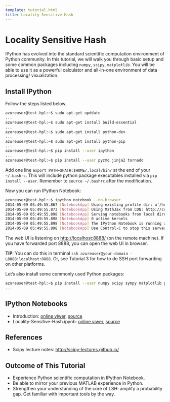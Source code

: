 ```yaml
---
template: tutorial.html
title: Locality Sensitive Hash
---
```


# Locality Sensitive Hash

IPython has evolved into the standard scientific computation environment of Python community. 
In this tutorial, we will walk you through basic setup and some common packages including
`numpy`, `scipy`, `matplotlib`.
You will be able to use it as a powerful calculator and all-in-one environment of data processing/ visualization.

## Install IPython

Follow the steps listed below.

```bash
azureuser@test-hpl:~$ sudo apt-get upddate
...
azureuser@test-hpl:~$ sudo apt-get install build-essential
...
azureuser@test-hpl:~$ sudo apt-get install python-dev
...
azureuser@test-hpl:~$ sudo apt-get install python-pip
...
azureuser@test-hpl:~$ pip install --user ipython
...
azureuser@test-hpl:~$ pip install --user pyzmq jinja2 tornado
```

Add one line `export PATH=$PATH:$HOME/.local/bin/` at the end of your `~/.bashrc`.
This will include python package executables installed via `pip install --user`.
Remember to `source ~/.bashrc` after the modification.

Now you can run IPython Notebook:

```bash
azureuser@test-hpl:~$ ipython notebook --no-browser
2014-05-09 05:49:55.867 [NotebookApp] Using existing profile dir: u’/home/azureuser/.ipython/profile_default’
2014-05-09 05:49:55.873 [NotebookApp] Using MathJax from CDN: http://cdn.mathjax.org/mathjax/latest/MathJax.js
2014-05-09 05:49:55.898 [NotebookApp] Serving notebooks from local directory: /home/azureuser
2014-05-09 05:49:55.898 [NotebookApp] 0 active kernels 
2014-05-09 05:49:55.898 [NotebookApp] The IPython Notebook is running at: http://127.0.0.1:8888/
2014-05-09 05:49:55.898 [NotebookApp] Use Control-C to stop this server and shut down all kernels (twice to skip confirmation).
```

The web UI is listening on <http://localhost:8888/> (on the remote machine).
If you have forwarded port 8888, you can open the web UI in browser.

**TIP**:
You can do this in terminal `ssh azureuser@your-domain -L8888:localhost:8888`.
Or, see Tutorial 3 for how to do SSH port forwarding on other platforms.

Let’s also install some commonly used Python packages:

```bash
azureuser@test-hpl:~$ pip install --user numpy scipy sympy matplotlib pandas sklearn
...
```

## IPython Notebooks

   * Introduction:
   [online viwer](http://nbviewer.ipython.org/urls/course.ie.cuhk.edu.hk/~engg4030/tutorial/tutorial5/Introduction.ipynb),
   [source](https://course.ie.cuhk.edu.hk/~engg4030/tutorial/tutorial5/Introduction.ipynb)
   * Locality-Sensitive-Hash.ipynb:
   [online viwer](http://nbviewer.ipython.org/urls/course.ie.cuhk.edu.hk/~engg4030/tutorial/tutorial5/Locality-Sensitive-Hash.ipynb),
   [source](https://course.ie.cuhk.edu.hk/~engg4030/tutorial/tutorial5/Locality-Sensitive-Hash.ipynb)

## References

   * Scipy lecture notes: http://scipy-lectures.github.io/

## Outcome of This Tutorial

   * Experience Python scientific computation in IPython Notebook.
   * Be able to mirror your previous MATLAB experience in Python.
   * Strengthen your understanding of the core of LSH: amplify a probability gap.
   Get familiar with important tools by the way.
